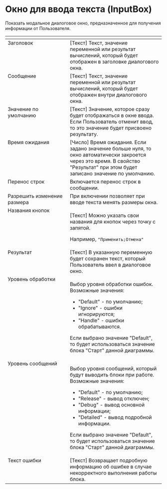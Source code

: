 # Окно для ввода текста (InputBox)

Показать модальное диалоговое окно, предназначенное для получения информации от Пользователя.

<table data-header-hidden><thead><tr><th width="183.4166259765625" valign="top"></th><th width="286.1666259765625" valign="top"></th></tr></thead><tbody><tr><td valign="top">Заголовок</td><td valign="top">[Текст] Текст, значение переменной или результат вычислений, который будет отображен в заголовке диалогового окна.</td></tr><tr><td valign="top">Сообщение</td><td valign="top">[Текст] Текст, значение переменной или результат вычислений, который будет отображен внутри диалогового окна.</td></tr><tr><td valign="top">Значение по умолчанию</td><td valign="top">[Текст] Значение, которое сразу будет отображаться в окне ввода. Если Пользователь отменит ввод, то это значение будет присвоено результату.</td></tr><tr><td valign="top">Время ожидания</td><td valign="top">[Число] Время ожидания. Если задано значение больше нуля, то окно автоматически закроется через это время. В свойство "Результат" при этом будет записано значение по умолчанию.</td></tr><tr><td valign="top">Перенос строк</td><td valign="top">Включается перенос строк в сообщении.</td></tr><tr><td valign="top">Разрешить изменение размера</td><td valign="top">При включении позволяет при вводе текста менять размеры окна.</td></tr><tr><td valign="top">Названия кнопок</td><td valign="top"><p>[Текст] Можно указать свои названия для кнопок через точку с запятой. </p><p></p><p>Например, <code>"Применить;Отмена"</code></p></td></tr><tr><td valign="top">Результат</td><td valign="top">[Текст] В указанную переменную будет сохранен текст, который Пользователь ввел в диалоговое окно.</td></tr><tr><td valign="top">Уровень обработки</td><td valign="top"><p>Выбор уровня обработки ошибок. Возможные значения: </p><ul><li>"Default" - по умолчанию; </li><li>"Ignore" - ошибки игнорируются; </li><li>"Handle" - ошибки обрабатываются. </li></ul><p>Если выбрано значение "Default", то будет использоваться значение блока "Старт" данной диаграммы.</p></td></tr><tr><td valign="top">Уровень сообщений</td><td valign="top"><p>Выбор уровня сообщений, который будут выводить блоки при работе. Возможные значения: </p><ul><li>"Default" - по умолчанию; </li><li>"Release" - вывод отключен; </li><li>"Debug" - вывод основной информации; </li><li>"Detailed" - вывод подробной информации. </li></ul><p>Если выбрано значение "Default", то будет использоваться значение блока "Старт" данной диаграммы.</p></td></tr><tr><td valign="top">Текст ошибки</td><td valign="top">[Текст] Возвращает подробную информацию об ошибке в случае некорректного выполнения работы блока.</td></tr></tbody></table>
